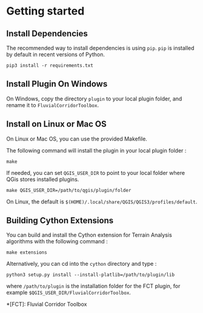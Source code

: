 # Getting started

## Install Dependencies

The recommended way to install dependencies is using  `pip`.
`pip` is installed by default in recent versions of Python.

    pip3 install -r requirements.txt

## Install Plugin On Windows

On Windows, copy the directory `plugin` to your local plugin folder,
and rename it to `FluvialCorridorToolbox`.

## Install on Linux or Mac OS

On Linux or Mac OS, you can use the provided Makefile.

The following command will install the plugin in your local plugin folder :

    make

If needed, you can set `QGIS_USER_DIR`
to point to your local folder where QGis stores installed plugins.

	make QGIS_USER_DIR=/path/to/qgis/plugin/folder

On Linux, the default is `$(HOME)/.local/share/QGIS/QGIS3/profiles/default`.

## Building Cython Extensions

You can build and install the Cython extension for Terrain Analysis algorithms
with the following command :

    make extensions

Alternatively, you can cd into the `cython` directory and type :

	python3 setup.py install --install-platlib=/path/to/plugin/lib

where `/path/to/plugin` is the installation folder for the FCT plugin,
for example `$QGIS_USER_DIR/FluvialCorridorToolbox`.

*[FCT]: Fluvial Corridor Toolbox
